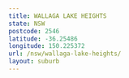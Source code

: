 ```yaml
---
title: WALLAGA LAKE HEIGHTS
state: NSW
postcode: 2546
latitude: -36.25486
longitude: 150.225372
url: /nsw/wallaga-lake-heights/
layout: suburb
---
```

